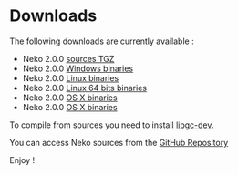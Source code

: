 # Downloads

The following downloads are currently available :

- Neko 2.0.0 [sources TGZ](media/neko-2.0.0.tar.gz)
- Neko 2.0.0 [Windows binaries](media/neko-2.0.0-win.zip)
- Neko 2.0.0 [Linux binaries](media/neko-2.0.0-linux.tar.gz)
- Neko 2.0.0 [Linux 64 bits binaries](media/neko-2.0.0-linux64.tar.gz)
- Neko 2.0.0 [OS X binaries](media/neko-2.0.0-osx.tar.gz)
- Neko 2.0.0 [OS X binaries](media/neko-2.0.0-osx64.tar.gz)

To compile from sources you need to install [libgc-dev](http://www.hpl.hp.com/personal/Hans_Boehm/gc).

You can access Neko sources from the [GitHub Repository](https://github.com/HaxeFoundation/neko)

Enjoy !
